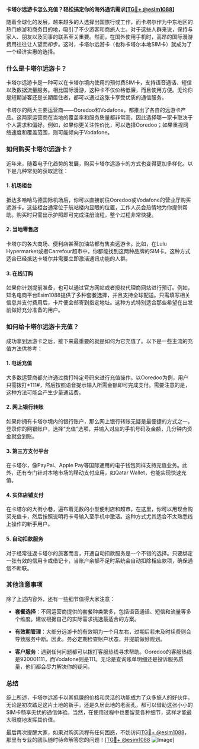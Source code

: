 **卡塔尔远游卡怎么充值？轻松搞定你的海外通讯需求[[TG💪+ @esim1088](https://t.me/s/esim1088)]**

随着全球化的发展，越来越多的人选择出国旅行或工作，而卡塔尔作为中东地区的热门旅游和商务目的地，吸引了不少游客和商旅人士。对于这些人群来说，保持与家人、朋友以及同事的联系至关重要。然而，在国外使用手机时，高昂的国际漫游费用往往让人望而却步。这时，卡塔尔远游卡（也称卡塔尔本地SIM卡）就成为了一个经济实惠的选择。

### 什么是卡塔尔远游卡？

卡塔尔远游卡是一种可以在卡塔尔境内使用的预付费SIM卡，支持语音通话、短信以及数据流量服务。相比国际漫游，这种卡不仅价格低廉，而且使用方便。无论你是短期游客还是长期居住者，都可以通过这张卡享受优质的通信服务。

卡塔尔的两大主要运营商——Ooredoo和Vodafone，都推出了各自的远游卡产品。这两家运营商在当地的覆盖率和服务质量都非常高，因此选择哪一家卡取决于个人需求和偏好。例如，如果你更关注性价比，可以选择Ooredoo；如果重视网络速度和覆盖范围，则可能倾向于Vodafone。

### 如何购买卡塔尔远游卡？

近年来，随着电子化趋势的发展，购买卡塔尔远游卡的方式也变得更加多样化。以下是几种常见的获取途径：

#### 1. **机场柜台**
   抵达多哈哈马德国际机场后，你可以直接前往Ooredoo或Vodafone的营业厅购买远游卡。这些柜台通常位于航站楼内显眼的位置，工作人员会热情地为你提供帮助。购买时只需出示护照即可完成注册流程，整个过程非常快捷。

#### 2. **当地零售店**
   卡塔尔的各大商场、便利店甚至加油站都有售卖远游卡。比如，在Lulu Hypermarket或者Carrefour超市中，你都能找到这两种品牌的SIM卡。这种方式适合已经抵达卡塔尔并需要立即激活通讯功能的人群。

#### 3. **在线订购**
   如果你计划提前准备，也可以通过官方网站或者授权代理商网站进行预订。例如，知名电商平台Esim1088提供了多种套餐选择，并且支持全球配送。只需填写相关信息并支付费用后，卡片便会邮寄到指定地址。这种方式特别适合那些希望在出发前做好充分准备的用户。

### 如何给卡塔尔远游卡充值？

成功拿到远游卡之后，接下来最重要的就是如何为它充值了。以下是一些主流的充值方法供参考：

#### 1. **电话充值**
   大多数运营商都允许通过拨打特定号码来进行充值操作。以Ooredoo为例，用户只需拨打*111#，然后按照语音提示输入所需金额即可完成支付。需要注意的是，这种方法可能会产生少量通话费。

#### 2. **网上银行转账**
   如果你拥有卡塔尔境内的银行账户，那么网上银行转账无疑是最便捷的方式之一。登录你的网银账户，选择“充值”选项，并输入对应的手机号码及金额，几分钟内资金就会到账。

#### 3. **第三方支付平台**
   在卡塔尔，像PayPal、Apple Pay等国际通用的电子钱包同样支持充值业务。此外，还有专门针对本地市场的移动支付应用，如Qatar Wallet，也能实现快速充值。

#### 4. **实体店铺支付**
   在卡塔尔的大街小巷，遍布着无数的小型便利店和超市。在这里，你可以用现金购买充值卡，然后按照说明将卡号输入至手机中激活。这种方式尤其适合不太熟悉线上操作的新手用户。

#### 5. **自动扣款服务**
   对于经常往返卡塔尔的旅客而言，开通自动扣款服务是一个不错的选择。只要绑定一张有效的信用卡或借记卡，当账户余额不足时系统会自动扣除相应款项，确保通信不断联。

### 其他注意事项

除了上述内容外，还有一些细节值得大家注意：

- **套餐选择**：不同运营商提供的套餐种类繁多，包括语音通话、短信和流量等多个维度。建议根据自己的实际需求挑选最适合的方案。
  
- **有效期管理**：大部分远游卡的有效期为一个月左右，过期后若未及时续费则会导致服务中断。因此，务必定期检查账户状态，并提前做好规划。

- **客户服务**：遇到任何问题都可以拨打客服热线寻求帮助。Ooredoo的客服热线是920001111，而Vodafone则是111。无论是查询账单明细还是投诉服务质量，他们都会尽力解决你的疑问。

### 总结

综上所述，卡塔尔远游卡以其低廉的价格和灵活的功能成为了众多旅人的好伙伴。无论是初次踏足这片土地的新手，还是久居此地的老面孔，都可以借助这张小小的SIM卡畅享无忧的通信体验。当然，在使用过程中也要留意各种细节，这样才能最大限度地发挥其价值。

最后再次提醒大家，如果对购买流程有任何困惑，不妨访问[TG💪+ @esim1088](https://t.me/s/esim1088)，那里有专业的团队随时待命解答您的问题！[[TG💪+ @esim1088](https://t.me/s/esim1088) ![Image](https://i.postimg.cc/4NQfJmqS/Snipaste-2025-05-13-00-14-12.png)]